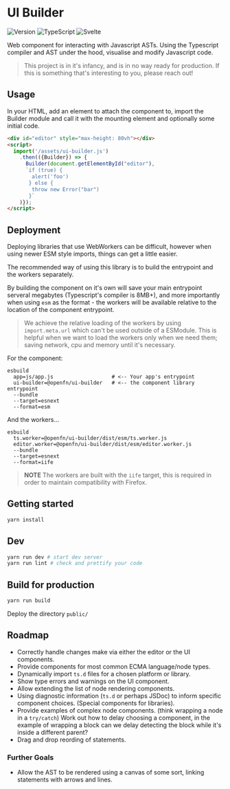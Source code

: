# UI Builder

![Version](https://img.shields.io/github/package-json/v/openfn/ui-builder?style=for-the-badge)
![TypeScript](https://img.shields.io/badge/TypeScript-007ACC?style=for-the-badge&logo=typescript&logoColor=white)
![Svelte](https://img.shields.io/badge/Svelte-4A4A55?style=for-the-badge&logo=svelte&logoColor=FF3E00)

Web component for interacting with Javascript ASTs.
Using the Typescript compiler and AST under the hood, visualise and modify
Javascript code.

> This project is in it's infancy, and is in no way ready for production.
> If this is something that's interesting to you, please reach out!

## Usage

In your HTML, add an element to attach the component to, import the Builder
module and call it with the mounting element and optionally some initial code.

```html
<div id="editor" style="max-height: 80vh"></div>
<script>
  import('/assets/ui-builder.js')
    .then(({Builder}) => {
      Builder(document.getElementById("editor"),
      `if (true) {
        alert('foo')
       } else {
        throw new Error("bar")
       }`
    )});
</script>
```

## Deployment

Deploying libraries that use WebWorkers can be difficult, however when using
newer ESM style imports, things can get a little easier.

The recommended way of using this library is to build the entrypoint and the
workers separately.

By building the component on it's own will save your main entrypoint serveral
megabytes (Typescript's compiler is 8MB+), and more importantly when using
`esm` as the format - the workers will be available relative to the location
of the component entrypoint.

> We achieve the relative loading of the workers by using `import.meta.url`
> which can't be used outside of a ESModule. This is helpful when we want
> to load the workers only when we need them; saving network, cpu and memory
> until it's necessary.

For the component:

```
esbuild
  app=js/app.js                   # <-- Your app's entrypoint
  ui-builder=@openfn/ui-builder   # <-- the component library entrypoint
  --bundle
  --target=esnext
  --format=esm
```

And the workers...

```
esbuild
  ts.worker=@openfn/ui-builder/dist/esm/ts.worker.js
  editor.worker=@openfn/ui-builder/dist/esm/editor.worker.js
  --bundle
  --target=esnext
  --format=iife
```

> **NOTE** The workers are built with the `iife` target, this is required in
> order to maintain compatibility with Firefox.

## Getting started

```sh
yarn install
```

## Dev

```sh
yarn run dev # start dev server
yarn run lint # check and prettify your code
```

## Build for production

```sh
yarn run build
```

Deploy the directory `public/`

## Roadmap

- Correctly handle changes make via either the editor or the UI components.
- Provide components for most common ECMA language/node types.
- Dynamically import `ts.d` files for a chosen platform or library.
- Show type errors and warnings on the UI component.
- Allow extending the list of node rendering components.
- Using diagnostic information (`ts.d` or perhaps JSDoc) to inform specific
component choices.
  (Special components for libraries).
- Provide examples of complex node components. (think wrapping a node in a `try/catch`)
  Work out how to delay choosing a component, in the example of wrapping a block
	can we delay detecting the block while it's inside a different parent?
- Drag and drop reording of statements.

### Further Goals

- Allow the AST to be rendered using a canvas of some sort, linking statements
  with arrows and lines.
